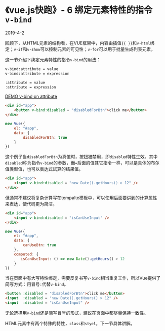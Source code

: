 # 《vue.js快跑》- 6 绑定元素特性的指令`v-bind`
2019-4-2

回顾下，从HTML元素的结构看，在VUE框架中，内容由插值`{{ }}`和`v-html`绑定；`v-if`和`v-show`可以控制元素的可见性；`v-for`可以用于批量生成列表元素。

这一节介绍下绑定元素特性的指令`v-bind`的用法：
```html
v-bind:attribute = value
v-bind:attribute = expression

:attribute = value
:attribute = expression
```
[DEMO v-bind on attribute](https://jsrun.net/ydXKp/edit)

```html
<div id="app">
    <button v-bind:disabled = "disabledForBtn">click me</button>
</div>
```
```js
new Vue({
    el: "#app",
    data: {
        disabledForBtn: true
    }
})
```
这个例子当`disabledForBtn`为真值时，按钮被禁用，即`disabled`特性生效。其中`disabled`称为指令`v-bind`的参数，而`=`后面的值其它指令一样，可以是具体的布尔值类型值，也可以表达式试算的结果值。

```html
<div id="app">
    <input v-bind:disabled = "new Date().getHours() > 12" />
</div>
```

但通常不建议将复杂计算写在tempalte模板中，可以使用后面要讲到的计算属性来表达，使代码更为简洁。
```html
<div id="app">
    <input v-bind:disabled = "isCanUseInput" />
</div>
```
```js
new Vue({
    el: "#app",
    data: {
        canUseBtn: true
    },
    computed: {
       isCanUseInput: () => new Date().getHours() > 12
    }
})
```

当在页面中有大写特性绑定，需要反复书写`v-bind`相当重复工作，所以Vue提供了简写方式：用冒号` : `代替`v-bind`。

```html
<button :disabled = "disabledForBtn">click me</button>
<input  :disabled = "new Date().getHours() > 12" />
<input  :disabled = "isCanUseInput" />
```
无论选择用`v-bind`还是简写冒号的形式，建议在页面中都尽量保持一致性。

HTML元素中有两个特殊的特性，`class`和`styel`，下一节具体讲解。